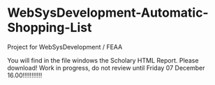 # WebSysDevelopment-Automatic-Shopping-List
Project for WebSysDevelopment / FEAA

You will find in the file windows the Scholary HTML Report. Please download!
Work in progress, do not review until Friday 07 December 16.00!!!!!!!!!!!

